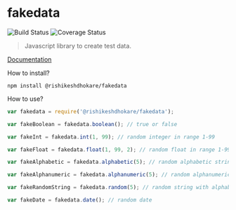 # fakedata

![Build Status](https://img.shields.io/travis/rishikeshdhokare/fakedata/master.svg)
![Coverage Status](https://img.shields.io/coveralls/rishikeshdhokare/fakedata/master.svg)

> Javascript library to create test data.

  [Documentation](https://github.com/rishikeshdhokare/fakedata/wiki)

How to install?

```
npm install @rishikeshdhokare/fakedata
```

How to use?

```javascript
var fakedata = require('@rishikeshdhokare/fakedata');

var fakeBoolean = fakedata.boolean(); // true or false

var fakeInt = fakedata.int(1, 99); // random integer in range 1-99

var fakeFloat = fakedata.float(1, 99, 2); // random float in range 1-99 with 2 decimal point precision. e.g. 45.89

var fakeAlphabetic = fakedata.alphabetic(5); // random alphabetic string with length 5

var fakeAlphanumeric = fakedata.alphanumeric(5); // random alphanumeric string with length 5

var fakeRandomString = fakedata.random(5); // random string with alphabets, numbers and special characters with length 5

var fakeDate = fakedata.date(); // random date
```